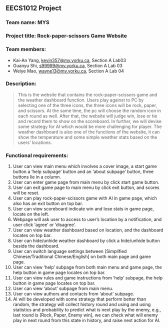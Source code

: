## EECS1012 Project
### Team name: MYS
### Project title: Rock-paper-scissors Game Website
### Team members:
* Kai-An Yang, kevin357@my.yorku.ca, Section A Lab03
* Guanyu Shi, s99999@my.yorku.ca, Section A Lab 03
* Weiye Mao, wayne13@my.yorku.ca, Section A Lab 04
### Description:
>This is the website that contains the rock-paper-scissors game and the weather dashboard function. Users play against to PC by selecting one of the three icons, the three icons will be rock, paper, and scissors. At the same time, the pc will choose the random icon in each round as well. After that, the website will judge win, lose or tie and record them to show on the scoreboard. In further, we will devise some strategy for AI which would be more challenging for player. The weather dashboard is also one of the functions of the website, it can show the temperature and some simple weather stats based on the users’ locations.
### Functional requirements:
1.	User can view main menu which involves a cover image, a start game button a ‘help subpage’ button and an ‘about subpage’ button, three buttons lie in a column.
2.	User can enter game page from main menu by click start game button.
3. 	User can exit game page to main menu by click exit button, and scores will be reset.
4.	User can play rock-paper-scissors game with AI in game page, which also has an exit button on top bar.
5.	User can view scoreboard indicate win and lose stats in game page, locate on the left.
6.	Webpage will ask user to access to user’s location by a notification, and user click ‘agree’ or ‘disagree’.
7.	User can view weather dashboard based on location, and the dashboard locates on top bar.
8.	User can hide/unhide weather dashboard by click a hide/unhide button beside the dashboard.
9.	User can switch language settings between [Simplified Chinese/Traditional Chinese/English] on both main page and game page.
10.	User can view ‘help’ subpage from both main menu and game page, the help button in game page locates on top bar.
11.	User can view rules and game instructions from ‘help’ subpage, the help button in game page locates on top bar.
12.	User can view ‘about’ subpage from main menu.
13.	User can view authors and contacts from ‘about’ subpage.
14.	AI will be developed with some strategy that perform better than random, the strategy will collect history round and using and using statistics and probability to predict what is next play by the enemy, e.g., last round is [Rock, Paper, Enemy win], we can check what will enemy play in next round from this state in history, and raise next action for AI.